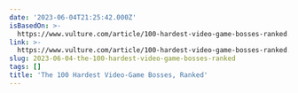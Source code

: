 ```yaml
---
date: '2023-06-04T21:25:42.000Z'
isBasedOn: >-
  https://www.vulture.com/article/100-hardest-video-game-bosses-ranked.html?utm_source=pocket-newtab
link: >-
  https://www.vulture.com/article/100-hardest-video-game-bosses-ranked.html?utm_source=pocket-newtab
slug: 2023-06-04-the-100-hardest-video-game-bosses-ranked
tags: []
title: 'The 100 Hardest Video-Game Bosses, Ranked'
---
```


